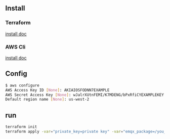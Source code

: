 ## Install
### Terraform

[install doc](https://learn.hashicorp.com/tutorials/terraform/install-cli)

### AWS Cli

[install doc](https://docs.aws.amazon.com/cli/latest/userguide/install-cliv2.html)

## Config
```bash
$ aws configure
AWS Access Key ID [None]: AKIAIOSFODNN7EXAMPLE
AWS Secret Access Key [None]: wJalrXUtnFEMI/K7MDENG/bPxRfiCYEXAMPLEKEY
Default region name [None]: us-west-2
```

## run
```bash
terraform init
terraform apply -var="private_key=private key" -var="emqx_package=/you_path/emqx.zip" -var="emqx_lic=emqx license"
```